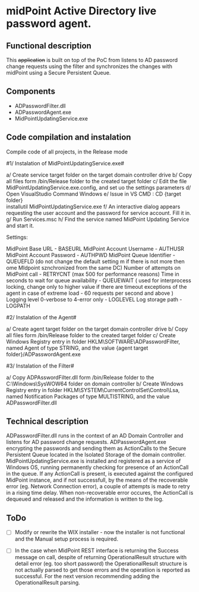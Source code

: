 # midPoint Active Directory live password agent.

## Functional description

This ~~application~~ is built on top of the PoC from listens to AD password change requests using the filter and synchronizes the changes with midPoint using a Secure Persistent Queue.

## Components

- ADPasswordFilter.dll
- ADPasswordAgent.exe
- MidPointUpdatingService.exe

## Code compilation and instalation

Compile code of all projects, in the Release mode

#1/ Instalation of MidPointUpdatingService.exe#

a/ Create service target folder on the target domain controller drive
b/ Copy all files form /bin/Release folder to the created target folder
c/ Edit the file MidPointUpdatingService.exe.config, and set uo the settings parameters 
d/ Open VisualStudio Command Windows
e/ Issue in VS CMD : 
    CD {target folder}  
    installutil MidPointUpdatingService.exe
f/ An interactive dialog appears requesting the user account and the password for service account. Fill it in.
g/ Run Services.msc
h/ Find the service named MidPoint Updating Service and start it.

Settings:

MidPoint Base URL -  BASEURL
MidPoint Account Username - AUTHUSR
MidPoint Account Password - AUTHPWD
MidPoint Queue Identifier - QUEUEFLD  (do not change the default setting m if there is not more then ome MIdpoint sznchronized from the same DC)
Number of attempts on MidPoint call - RETRYCNT  (max 500 for performance reasons)
Time in seconds to wait for queue availability - QUEUEWAIT  ( used for interprocess locking, change only to higher value if there are timeout exceptions of the agent in case of extreme load - 60 requests per second and above )
Logging level 0-verbose to 4-error only - LOGLEVEL
Log storage path - LOGPATH


#2/ Instalation of the Agent#

a/ Create agent target folder on the target domain controller drive
b/ Copy all files form /bin/Release folder to the created target folder
c/ Create Windows Registry entry in folder HKLM\SOFTWARE\ADPasswordFilter, named Agent of type STRING, and the value {agent target folder}/ADPasswordAgent.exe

#3/ Instalation of the Filter#

a/ Copy ADPAsswordFilter.dll form /bin/Release folder to the C:\Windows\SysWOW64 folder on domain controller
b/ Create Windows Registry entry in folder HKLM\SYSTEM\CurrentControlSet\Control\Lsa, named Notification Packages of type MULTISTRING, and the value ADPasswordFilter.dll

## Technical description

ADPasswordFilter.dll runs in the context of an AD Domain Controller and listens for AD password change requests.
ADPasswordAgent.exe encrypting the passwords and sending them as ActionCalls to the Secure Persistent Queue located in the Isolated Storage of the domain controller.
MidPointUpdatingService.exe is installed and registered as a service of Windows OS, running permanently checking for presence of an ActionCall in the queue. 
If any ActionCall is present, is executed against the configured MidPoint instance, and if not successfull, by the means of the recoverable error (eg. Network Connection error),
a couple of attempts is made to retry in a rising time delay. When non-recoverable error occures, the ActionCall is dequeued and released and the information is written to the log.

## ToDo
- [ ] Modify or rewrite the WIX installer - now the installer is not functional and the Manual setup process is required.
- [ ] In the case when MidPoint REST interface is returning the Success message on call, despite of returning OperationalResult structure with detail error (eg. too short password) 
the OperationalResult structure is not actually parsed to get those errors and the operatiion is reported as successful. For the next version recommending adding the 
OperationalResult parsing.

